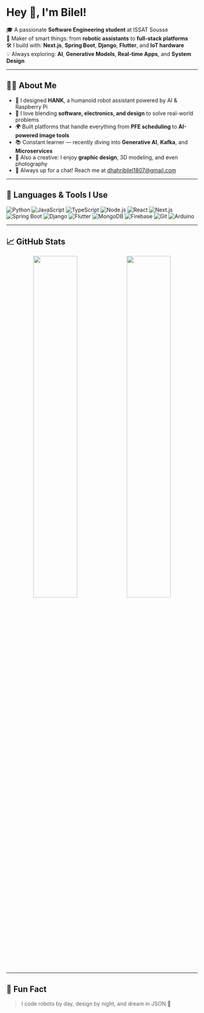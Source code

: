 # Hey 👋, I'm Bilel!

🎓 A passionate **Software Engineering student** at ISSAT Sousse  
🚀 Maker of smart things: from **robotic assistants** to **full-stack platforms**  
🛠️ I build with: **Next.js**, **Spring Boot**, **Django**, **Flutter**, and **IoT hardware**  
💡 Always exploring: **AI**, **Generative Models**, **Real-time Apps**, and **System Design**

---

## 👨‍💻 About Me

- 🤖 I designed **HANK**, a humanoid robot assistant powered by AI & Raspberry Pi  
- 🧠 I love blending **software, electronics, and design** to solve real-world problems  
- 🌍 Built platforms that handle everything from **PFE scheduling** to **AI-powered image tools**  
- 📚 Constant learner — recently diving into **Generative AI**, **Kafka**, and **Microservices**  
- 📸 Also a creative: I enjoy **graphic design**, 3D modeling, and even photography  
- 💬 Always up for a chat! Reach me at [dhahribilel1807@gmail.com](mailto:dhahribilel1807@gmail.com)

---

## 🧰 Languages & Tools I Use

![Python](https://img.shields.io/badge/-Python-3776AB?style=flat-square&logo=python&logoColor=white)
![JavaScript](https://img.shields.io/badge/-JavaScript-F7DF1E?style=flat-square&logo=javascript&logoColor=black)
![TypeScript](https://img.shields.io/badge/-TypeScript-3178C6?style=flat-square&logo=typescript&logoColor=white)
![Node.js](https://img.shields.io/badge/-Node.js-339933?style=flat-square&logo=node.js&logoColor=white)
![React](https://img.shields.io/badge/-React-61DAFB?style=flat-square&logo=react&logoColor=black)
![Next.js](https://img.shields.io/badge/-Next.js-000000?style=flat-square&logo=next.js&logoColor=white)
![Spring Boot](https://img.shields.io/badge/-SpringBoot-6DB33F?style=flat-square&logo=spring&logoColor=white)
![Django](https://img.shields.io/badge/-Django-092E20?style=flat-square&logo=django&logoColor=white)
![Flutter](https://img.shields.io/badge/-Flutter-02569B?style=flat-square&logo=flutter&logoColor=white)
![MongoDB](https://img.shields.io/badge/-MongoDB-47A248?style=flat-square&logo=mongodb&logoColor=white)
![Firebase](https://img.shields.io/badge/-Firebase-FFCA28?style=flat-square&logo=firebase&logoColor=black)
![Git](https://img.shields.io/badge/-Git-F05032?style=flat-square&logo=git&logoColor=white)
![Arduino](https://img.shields.io/badge/-Arduino-00979D?style=flat-square&logo=arduino&logoColor=white)

---

## 📈 GitHub Stats

<p align="center">
  <img width="48%" src="https://github-readme-stats.vercel.app/api?username=bileldh-ing&show_icons=true&theme=tokyonight&count_private=true" />
  <img width="48%" src="https://github-readme-streak-stats.herokuapp.com/?user=bileldh-ing&theme=tokyonight" />
</p>


---

## 🎯 Fun Fact
> I code robots by day, design by night, and dream in JSON 🌙

